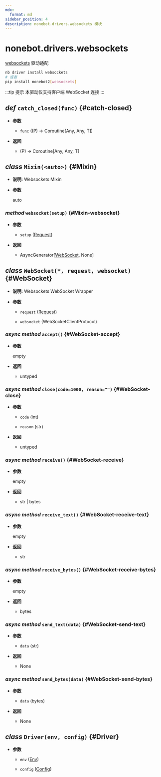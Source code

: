 ```yaml
---
mdx:
  format: md
sidebar_position: 4
description: nonebot.drivers.websockets 模块
---
```


# nonebot.drivers.websockets

[websockets](https://websockets.readthedocs.io/) 驱动适配

```bash
nb driver install websockets
# 或者
pip install nonebot2[websockets]
```

:::tip 提示
本驱动仅支持客户端 WebSocket 连接
:::

## _def_ `catch_closed(func)` {#catch-closed}

- **参数**
  - `func` ((P) -> Coroutine[Any, Any, T])

- **返回**
  - (P) -> Coroutine[Any, Any, T]

## _class_ `Mixin(<auto>)` {#Mixin}

- **说明:** Websockets Mixin

- **参数**

  auto

### _method_ `websocket(setup)` {#Mixin-websocket}

- **参数**
  - `setup` ([Request](index.md#Request))

- **返回**
  - AsyncGenerator[[WebSocket](index.md#WebSocket), None]

## _class_ `WebSocket(*, request, websocket)` {#WebSocket}

- **说明:** Websockets WebSocket Wrapper

- **参数**
  - `request` ([Request](index.md#Request))

  - `websocket` (WebSocketClientProtocol)

### _async method_ `accept()` {#WebSocket-accept}

- **参数**

  empty

- **返回**
  - untyped

### _async method_ `close(code=1000, reason="")` {#WebSocket-close}

- **参数**
  - `code` (int)

  - `reason` (str)

- **返回**
  - untyped

### _async method_ `receive()` {#WebSocket-receive}

- **参数**

  empty

- **返回**
  - str | bytes

### _async method_ `receive_text()` {#WebSocket-receive-text}

- **参数**

  empty

- **返回**
  - str

### _async method_ `receive_bytes()` {#WebSocket-receive-bytes}

- **参数**

  empty

- **返回**
  - bytes

### _async method_ `send_text(data)` {#WebSocket-send-text}

- **参数**
  - `data` (str)

- **返回**
  - None

### _async method_ `send_bytes(data)` {#WebSocket-send-bytes}

- **参数**
  - `data` (bytes)

- **返回**
  - None

## _class_ `Driver(env, config)` {#Driver}

- **参数**
  - `env` ([Env](../config.md#Env))

  - `config` ([Config](../config.md#Config))
